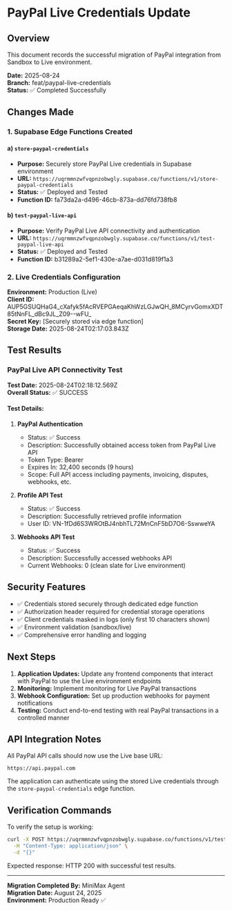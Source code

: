# PayPal Live Credentials Update

## Overview
This document records the successful migration of PayPal integration from Sandbox to Live environment.

**Date:** 2025-08-24  
**Branch:** feat/paypal-live-credentials  
**Status:** ✅ Completed Successfully  

## Changes Made

### 1. Supabase Edge Functions Created

#### a) `store-paypal-credentials`
- **Purpose:** Securely store PayPal Live credentials in Supabase environment
- **URL:** `https://uqrmmnzwfvqpnzobwgly.supabase.co/functions/v1/store-paypal-credentials`
- **Status:** ✅ Deployed and Tested
- **Function ID:** fa73da2a-d496-46cb-873a-dd76fd738fb8

#### b) `test-paypal-live-api`
- **Purpose:** Verify PayPal Live API connectivity and authentication
- **URL:** `https://uqrmmnzwfvqpnzobwgly.supabase.co/functions/v1/test-paypal-live-api`
- **Status:** ✅ Deployed and Tested
- **Function ID:** b31289a2-5ef1-430e-a7ae-d031d819f1a3

### 2. Live Credentials Configuration

**Environment:** Production (Live)  
**Client ID:** AUP5GSUQHaG4_cXafyk5fAcRVEPGAeqaKhWzLGJwQH_8MCyrvGomxXDT85tNnFL_dBc9JL_Z09--wFU_  
**Secret Key:** [Securely stored via edge function]  
**Storage Date:** 2025-08-24T02:17:03.843Z  

## Test Results

### PayPal Live API Connectivity Test
**Test Date:** 2025-08-24T02:18:12.569Z  
**Overall Status:** ✅ SUCCESS  

#### Test Details:

1. **PayPal Authentication**
   - Status: ✅ Success
   - Description: Successfully obtained access token from PayPal Live API
   - Token Type: Bearer
   - Expires In: 32,400 seconds (9 hours)
   - Scope: Full API access including payments, invoicing, disputes, webhooks, etc.

2. **Profile API Test**
   - Status: ✅ Success
   - Description: Successfully retrieved profile information
   - User ID: VN-1fDd6S3WROtBJ4nbhTL72MnCnF5bD7O6-SswweYA

3. **Webhooks API Test**
   - Status: ✅ Success
   - Description: Successfully accessed webhooks API
   - Current Webhooks: 0 (clean slate for Live environment)

## Security Features

- ✅ Credentials stored securely through dedicated edge function
- ✅ Authorization header required for credential storage operations
- ✅ Client credentials masked in logs (only first 10 characters shown)
- ✅ Environment validation (sandbox/live)
- ✅ Comprehensive error handling and logging

## Next Steps

1. **Application Updates:** Update any frontend components that interact with PayPal to use the Live environment endpoints
2. **Monitoring:** Implement monitoring for Live PayPal transactions
3. **Webhook Configuration:** Set up production webhooks for payment notifications
4. **Testing:** Conduct end-to-end testing with real PayPal transactions in a controlled manner

## API Integration Notes

All PayPal API calls should now use the Live base URL:
```
https://api.paypal.com
```

The application can authenticate using the stored Live credentials through the `store-paypal-credentials` edge function.

## Verification Commands

To verify the setup is working:
```bash
curl -X POST https://uqrmmnzwfvqpnzobwgly.supabase.co/functions/v1/test-paypal-live-api \
  -H "Content-Type: application/json" \
  -d "{}"
```

Expected response: HTTP 200 with successful test results.

---
**Migration Completed By:** MiniMax Agent  
**Migration Date:** August 24, 2025  
**Environment:** Production Ready ✅
